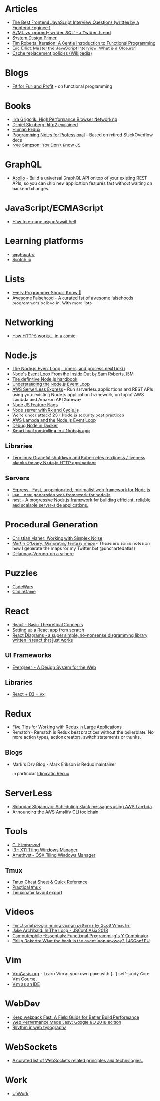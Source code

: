# Articles

* [The Best Frontend JavaScript Interview Questions (written by a Frontend Engineer)](https://performancejs.com/post/hde6d32/The-Best-Frontend-JavaScript-Interview-Questions-%28written-by-a-Frontend-Engineer%29)
* [AI/ML vs 'properly written SQL' - a Twitter thread](https://threadreaderapp.com/thread/987602838594445312.html)
* [System Design Primer](https://github.com/donnemartin/system-design-primer)
* [Tim Roberts: Iteration: A Gentle Introduction to Functional Programming](https://medium.com/@BeardedTim/iteration-a-gentle-introduction-to-functional-programming-c59fcb0ab58d)
* [Eric Elliot: Master the JavaScript Interview: What is a Closure?](https://medium.com/javascript-scene/master-the-javascript-interview-what-is-a-closure-b2f0d2152b36)
* [Cache replacement policies (Wikipedia)](https://en.wikipedia.org/wiki/Cache_replacement_policies)

# Blogs

* [F# for Fun and Profit](https://fsharpforfunandprofit.com/) - on functional programming

# Books

* [Ilya Grigorik: High Performance Browser Networking](https://hpbn.co/)
* [Daniel Stenberg: http2 explained](https://legacy.gitbook.com/book/bagder/http2-explained/details)
* [Human Redux](https://reduxbook.com/)
* [Programming Notes for Professional](http://goalkicker.com/) - Based on retired StackOverflow docs
* [Kyle Simpson: You Don't Know JS](https://github.com/getify/You-Dont-Know-JS)

# GraphQL

* [Apollo](https://www.apollographql.com/) - Build a universal GraphQL API on top of your existing REST APIs, so you can ship new application features fast without waiting on backend changes.

# JavaScript/ECMAScript

* [How to escape async/await hell](https://medium.freecodecamp.org/avoiding-the-async-await-hell-c77a0fb71c4c)

# Learning platforms

* [egghead.io](https://egghead.io/)
* [Scotch.io](https://scotch.io/)

# Lists

* [Every Programmer Should Know 🤔](https://github.com/mtdvio/every-programmer-should-know)
* [Awesome Falsehood](https://github.com/kdeldycke/awesome-falsehood) - A curated list of awesome falsehoods programmers believe in. With more lists

# Networking

* [How HTTPS works... in a comic](https://howhttps.works/)

# Node.js

* [The Node.js Event Loop, Timers, and process.nextTick()](https://nodejs.org/en/docs/guides/event-loop-timers-and-nexttick/)
* [Node's Event Loop From the Inside Out by Sam Roberts, IBM](https://www.youtube.com/watch?v=P9csgxBgaZ8)
* [The definitive Node.js handbook](https://medium.freecodecamp.org/the-definitive-node-js-handbook-6912378afc6e)
* [Understanding the Node.js Event Loop](https://blog.risingstack.com/node-js-at-scale-understanding-node-js-event-loop/)
* [AWS ServerLess Express](https://github.com/awslabs/aws-serverless-express) - Run serverless applications and REST APIs using your existing Node.js application framework, on top of AWS Lambda and Amazon API Gateway
* [Node JS Feature Flags](https://featureflags.io/node-js-feature-flags/)
* [Node server with Rx and Cycle.js](https://glebbahmutov.com/blog/node-server-with-rx-and-cycle/)
* [We’re under attack! 23+ Node.js security best practices](https://medium.com/@nodepractices/were-under-attack-23-node-js-security-best-practices-e33c146cb87d)
* [AWS Lambda and the Node.js Event Loop](https://medium.com/radient-tech-blog/aws-lambda-and-the-node-js-event-loop-864e48fba49)
* [Debug Node in Docker](https://codefresh.io/docker-tutorial/debug_node_in_docker/)
* [Smart load controlling in a Node.js app](https://medium.com/dailyjs/qp-smart-load-controlling-in-a-node-js-app-c641ff0fed98)


## Libraries

* [Terminus: Graceful shutdown and Kubernetes readiness / liveness checks for any Node.js HTTP applications](https://github.com/godaddy/terminus)

## Servers
* [Express - Fast, unopinionated, minimalist web framework for Node.js](https://expressjs.com/)
* [koa - next generation web framework for node.js](https://koajs.com/)
* [nest - A progressive Node.js framework for building efficient, reliable and scalable server-side applications.](https://nestjs.com/)

# Procedural Generation

* [Christian Maher: Working with Simplex Noise](https://cmaher.github.io/posts/working-with-simplex-noise/)
* [Martin O'Leary: Generating fantasy maps](http://mewo2.com/notes/terrain/) - These are some notes on how I generate the maps for my Twitter bot @unchartedatlas)
* [Delaunay+Voronoi on a sphere](https://www.redblobgames.com/x/1842-delaunay-voronoi-sphere/)

# Puzzles

* [CodeWars](https://www.codewars.com)
* [CodinGame](https//www.codingame.com)

# React

* [React - Basic Theoretical Concepts](https://github.com/reactjs/react-basic)
* [Setting up a React app from scratch](https://medium.com/@adamramberg/setting-up-a-react-app-from-scratch-42521a118b10)
* [React Diagrams - a super simple, no-nonsense diagramming library written in react that just works](https://github.com/projectstorm/react-diagrams)

## UI Frameworks

* [Evergreen - A Design System for the Web](https://evergreen.segment.com/)

## Libraries

* [React + D3 = vx](https://vx-demo.now.sh/)

# Redux

* [Five Tips for Working with Redux in Large Applications](https://techblog.appnexus.com/five-tips-for-working-with-redux-in-large-applications-89452af4fdcb)
* [Rematch](https://legacy.gitbook.com/book/rematch/rematch/details) - Rematch is Redux best practices without the boilerplate. No more action types, action creators, switch statements or thunks.

## Blogs

* [Mark's Dev Blog](http://blog.isquaredsoftware.com/) - Mark Erikson is Redux maintainer
  
  in particular [Idiomatic Redux](http://blog.isquaredsoftware.com/series/idiomatic-redux/)
  
# ServerLess

* [Slobodan Stojanović: Scheduling Slack messages using AWS Lambda](https://medium.freecodecamp.org/scheduling-slack-messages-using-aws-lambda-e56a8eb22818)
* [Announcing the AWS Amplify CLI toolchain](https://aws.amazon.com/blogs/mobile/announcing-the-aws-amplify-cli-toolchain/)

# Tools

* [CLI: improved](https://remysharp.com/2018/08/23/cli-improved)
* [i3 - X11 Tiling Windows Manager](https://i3wm.org/)
* [Amethyst - OSX Tiling Windows Manager](https://github.com/ianyh/Amethyst)

## Tmux

* [Tmux Cheat Sheet & Quick Reference](https://tmuxcheatsheet.com/)
* [Practical tmux](https://mutelight.org/practical-tmux)
* [Tmuxinator layout export](https://gist.github.com/gomesar/f9c32463a8abbe02470b9934eeb09db5)


# Videos

* [Functional programming design patterns by Scott Wlaschin](https://vimeo.com/113588389)
* [Jake Archibald: In The Loop - JSConf.Asia 2018](https://www.youtube.com/watch?v=cCOL7MC4Pl0)
* [Computerphile -Essentials: Functional Programming's Y Combinator](https://www.youtube.com/watch?v=9T8A89jgeTI)
* [Philip Roberts: What the heck is the event loop anyway? | JSConf EU](https://www.youtube.com/watch?v=8aGhZQkoFbQ)

# Vim

* [VimCasts.org](http://vimcasts.org/) - Learn Vim at your own pace with [...] self-study Core Vim Course.
* [Vim as an IDE](https://github.com/jez/vim-as-an-ide)

# WebDev

* [Keep webpack Fast: A Field Guide for Better Build Performance](https://slack.engineering/keep-webpack-fast-a-field-guide-for-better-build-performance-f56a5995e8f1)
* [Web Performance Made Easy: Google I/O 2018 edition](https://developers.google.com/web/updates/2018/08/web-performance-made-easy)
* [Rhythm in web typography](https://betterwebtype.com/rhythm-in-web-typography)

# WebSockets

* [A curated list of WebSockets related principles and technologies.](https://github.com/facundofarias/awesome-websockets)

# Work

* [UpWork](https://www.upwork.com/)
